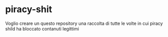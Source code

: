 # piracy-shit
Voglio creare un questo repository una raccolta di tutte le volte in cui piracy shild ha bloccato contanuti legittimi

